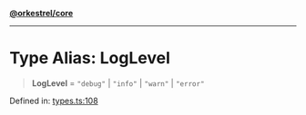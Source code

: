 [**@orkestrel/core**](../index.md)

***

# Type Alias: LogLevel

> **LogLevel** = `"debug"` \| `"info"` \| `"warn"` \| `"error"`

Defined in: [types.ts:108](https://github.com/orkestrel/core/blob/076093e61b67cd3d4198b173439f047ddbc97abc/src/types.ts#L108)
